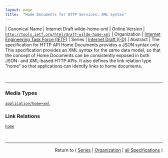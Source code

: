 ```yaml
---
layout: page
title:  "Home Documents for HTTP Services: XML Syntax"
---
```


| Canonical Name | Internet Draft wilde-home-xml
| Online Version | [`http://tools.ietf.org/html/draft-wilde-home-xml`](http://tools.ietf.org/html/draft-wilde-home-xml)
| Organization | [Internet Engineering Task Force (IETF)](..)
| Series | [Internet Draft (I-D)](.)
| Abstract | The specification for HTTP API Home Documents provides a JSON syntax only. This specification provides an XML syntax for the same data model, so that the concept of Home Documents can be consistently exposed in both JSON- and XML-based HTTP APIs. It also defines the link relation type "home" so that applications can identify links to home documents.

<br/>
<hr/>

### Media Types

[`application/home+xml`](/concepts/media-type/application/home+xml "The specification for HTTP Home Documents provides a JSON syntax only. This media type provides an XML syntax for the same underlying data model, so that the concept of HTTP Home Documents can be consistently exposed in both JSON- and XML-based HTTP services.")

### Link Relations

[`home`](/concepts/link-relation/home "Identifies a resource that provides a &#34;home&#34; document for the context resource. Home documents often serve as starting points for a certain resource context, such as for Web APIs where the home resource provides access to a number of &#34;entry points&#34; to the Web API.")



<br/>
<hr/>

<p style="text-align: right">Return to ( <a href="./">Series</a> | <a href="../">Organization</a> | <a href="../../">all Specifications</a> )</p>